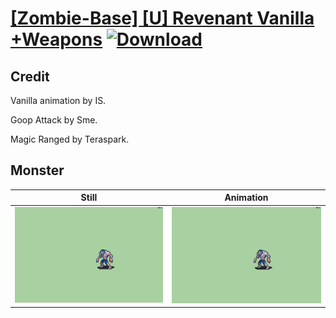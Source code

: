 # [\[Zombie-Base\] \[U\] Revenant Vanilla +Weapons](./) [![Download](https://img.shields.io/badge/Download--red?style=social&logo=github)](https://minhaskamal.github.io/DownGit/#/home?url=https://github.com/Klokinator/FE-Repo/tree/main/Battle%20Animations%2FMonsters%20-%20Basic%20Types%2F%5BZombie-Base%5D%20%5BU%5D%20Revenant%20Vanilla%20%2BWeapons%2F8.%20Monster%20(Magic%20Ranged))

## Credit

Vanilla animation by IS.

Goop Attack by Sme.

Magic Ranged by Teraspark.

## Monster

| Still | Animation |
| :---: | :-------: |
| ![Monster still](./Monster_000.png) | ![Monster animation](./Monster.gif) |
